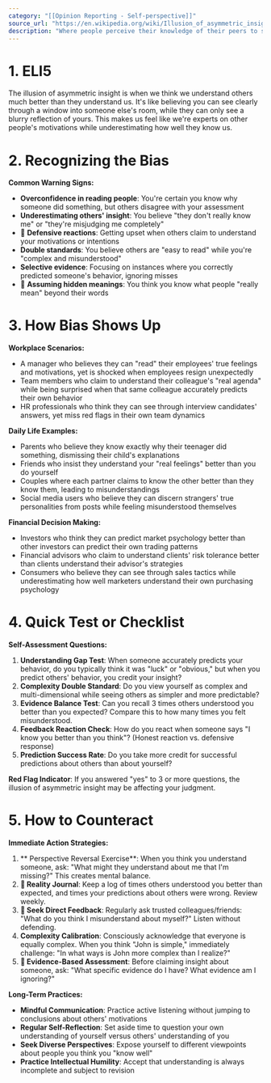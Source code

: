 ```yaml
---
category: "[[Opinion Reporting - Self-perspective]]"
source_url: "https://en.wikipedia.org/wiki/Illusion_of_asymmetric_insight"
description: "Where people perceive their knowledge of their peers to surpass their peers' knowledge of them"
---
```


# 1. ELI5

The illusion of asymmetric insight is when we think we understand others much better than they understand us. It's like believing you can see clearly through a window into someone else's room, while they can only see a blurry reflection of yours. This makes us feel like we're experts on other people's motivations while underestimating how well they know us.

# 2. Recognizing the Bias

**Common Warning Signs:**

- **Overconfidence in reading people**: You're certain you know why someone did something, but others disagree with your assessment
- **Underestimating others' insight**: You believe "they don't really know me" or "they're misjudging me completely"
- 🤔 **Defensive reactions**: Getting upset when others claim to understand your motivations or intentions
- **Double standards**: You believe others are "easy to read" while you're "complex and misunderstood"
- **Selective evidence**: Focusing on instances where you correctly predicted someone's behavior, ignoring misses
- 💬 **Assuming hidden meanings**: You think you know what people "really mean" beyond their words

# 3. How Bias Shows Up

**Workplace Scenarios:**
- A manager who believes they can "read" their employees' true feelings and motivations, yet is shocked when employees resign unexpectedly
- Team members who claim to understand their colleague's "real agenda" while being surprised when that same colleague accurately predicts their own behavior
- HR professionals who think they can see through interview candidates' answers, yet miss red flags in their own team dynamics

**Daily Life Examples:**
- Parents who believe they know exactly why their teenager did something, dismissing their child's explanations
- Friends who insist they understand your "real feelings" better than you do yourself
- Couples where each partner claims to know the other better than they know them, leading to misunderstandings
- Social media users who believe they can discern strangers' true personalities from posts while feeling misunderstood themselves

**Financial Decision Making:**
- Investors who think they can predict market psychology better than other investors can predict their own trading patterns
- Financial advisors who claim to understand clients' risk tolerance better than clients understand their advisor's strategies
- Consumers who believe they can see through sales tactics while underestimating how well marketers understand their own purchasing psychology

# 4. Quick Test or Checklist

**Self-Assessment Questions:**

1. **Understanding Gap Test**: When someone accurately predicts your behavior, do you typically think it was "luck" or "obvious," but when you predict others' behavior, you credit your insight?
2. **Complexity Double Standard**: Do you view yourself as complex and multi-dimensional while seeing others as simpler and more predictable?
3. **Evidence Balance Test**: Can you recall 3 times others understood you better than you expected? Compare this to how many times you felt misunderstood.
4. **Feedback Reaction Check**: How do you react when someone says "I know you better than you think"? (Honest reaction vs. defensive response)
5. **Prediction Success Rate**: Do you take more credit for successful predictions about others than about yourself?

**Red Flag Indicator**: If you answered "yes" to 3 or more questions, the illusion of asymmetric insight may be affecting your judgment.

# 5. How to Counteract

**Immediate Action Strategies:**

1. ** Perspective Reversal Exercise**: When you think you understand someone, ask: "What might they understand about me that I'm missing?" This creates mental balance.
2. **📝 Reality Journal**: Keep a log of times others understood you better than expected, and times your predictions about others were wrong. Review weekly.
3. **👥 Seek Direct Feedback**: Regularly ask trusted colleagues/friends: "What do you think I misunderstand about myself?" Listen without defending.
4. **Complexity Calibration**: Consciously acknowledge that everyone is equally complex. When you think "John is simple," immediately challenge: "In what ways is John more complex than I realize?"
5. **🤔 Evidence-Based Assessment**: Before claiming insight about someone, ask: "What specific evidence do I have? What evidence am I ignoring?"

**Long-Term Practices:**

- **Mindful Communication**: Practice active listening without jumping to conclusions about others' motivations
- **Regular Self-Reflection**: Set aside time to question your own understanding of yourself versus others' understanding of you
- **Seek Diverse Perspectives**: Expose yourself to different viewpoints about people you think you "know well"
- **Practice Intellectual Humility**: Accept that understanding is always incomplete and subject to revision

